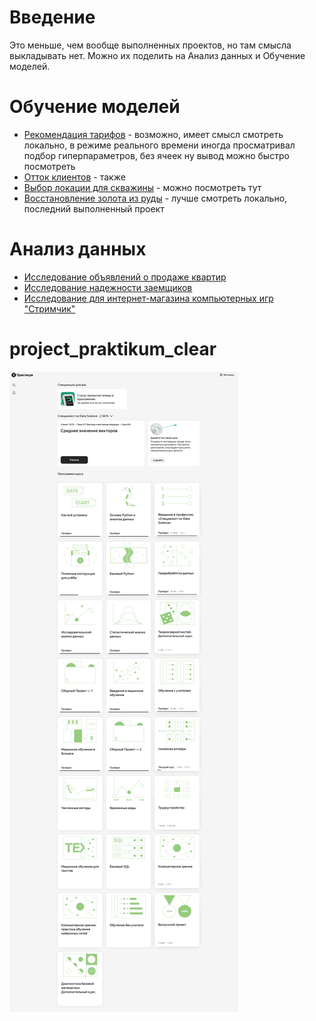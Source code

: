 # Введение

Это меньше, чем вообще выполненных проектов, но там смысла выкладывать нет.
Можно их поделить на Анализ данных и Обучение моделей.

# Обучение моделей

* [Рекомендация тарифов](https://github.com/KsandrVenom/project_praktikum_clear/blob/main/%D0%A0%D0%B5%D0%BA%D0%BE%D0%BC%D0%B5%D0%BD%D0%B4%D0%B0%D1%86%D0%B8%D1%8F%20%D1%82%D0%B0%D1%80%D0%B8%D1%84%D0%BE%D0%B2.ipynb) - возможно, имеет смысл смотреть локально, в режиме реального времени иногда просматривал подбор гиперпараметров, без ячеек ну вывод можно быстро посмотреть
* [Отток клиентов](https://github.com/KsandrVenom/project_praktikum_clear/blob/main/%D0%9E%D1%82%D1%82%D0%BE%D0%BA%20%D0%BA%D0%BB%D0%B8%D0%B5%D0%BD%D1%82%D0%BE%D0%B2.ipynb) - также
* [Выбор локации для скважины](https://github.com/KsandrVenom/project_praktikum_clear/blob/main/%D0%92%D1%8B%D0%B1%D0%BE%D1%80%20%D0%BB%D0%BE%D0%BA%D0%B0%D1%86%D0%B8%D0%B8%20%D0%B4%D0%BB%D1%8F%20%D1%81%D0%BA%D0%B2%D0%B0%D0%B6%D0%B8%D0%BD%D1%8B.ipynb) - можно посмотреть тут
* [Восстановление золота из руды](https://github.com/KsandrVenom/project_praktikum_clear/blob/main/%D0%92%D0%BE%D1%81%D1%81%D1%82%D0%B0%D0%BD%D0%BE%D0%B2%D0%BB%D0%B5%D0%BD%D0%B8%D0%B5%20%D0%B7%D0%BE%D0%BB%D0%BE%D1%82%D0%B0%20%D0%B8%D0%B7%20%D1%80%D1%83%D0%B4%D1%8B.ipynb) - лучше смотреть локально, последний выполненный проект

# Анализ данных

* [Исследование объявлений о продаже квартир](https://github.com/KsandrVenom/project_praktikum_clear/blob/main/%D0%98%D1%81%D1%81%D0%BB%D0%B5%D0%B4%D0%BE%D0%B2%D0%B0%D0%BD%D0%B8%D0%B5%20%D0%BE%D0%B1%D1%8A%D1%8F%D0%B2%D0%BB%D0%B5%D0%BD%D0%B8%D0%B9%20%D0%BE%20%D0%BF%D1%80%D0%BE%D0%B4%D0%B0%D0%B6%D0%B5%20%D0%BA%D0%B2%D0%B0%D1%80%D1%82%D0%B8%D1%80.ipynb)
* [Исследование надежности заемщиков](https://github.com/KsandrVenom/project_praktikum_clear/blob/main/%D0%98%D1%81%D1%81%D0%BB%D0%B5%D0%B4%D0%BE%D0%B2%D0%B0%D0%BD%D0%B8%D0%B5%20%D0%BD%D0%B0%D0%B4%D0%B5%D0%B6%D0%BD%D0%BE%D1%81%D1%82%D0%B8%20%D0%B7%D0%B0%D1%91%D0%BC%D1%89%D0%B8%D0%BA%D0%BE%D0%B2%20%D0%AF.%D0%9F.ipynb)
* [Исследование для интернет-магазина компьютерных игр "Стримчик"](https://github.com/KsandrVenom/project_praktikum_clear/blob/main/%D0%98%D1%81%D1%81%D0%BB%D0%B5%D0%B4%D0%BE%D0%B2%D0%B0%D0%BD%D0%B8%D0%B5%20%D0%B4%D0%BB%D1%8F%20%D0%B8%D0%BD%D1%82%D0%B5%D1%80%D0%BD%D0%B5%D1%82-%D0%BC%D0%B0%D0%B3%D0%B0%D0%B7%D0%B8%D0%BD%D0%B0%20%D0%BA%D0%BE%D0%BC%D0%BF%D1%8C%D1%8E%D1%82%D0%B5%D1%80%D0%BD%D1%8B%D1%85%20%D0%B8%D0%B3%D1%80%20%D0%A1%D1%82%D1%80%D0%B8%D0%BC%D1%87%D0%B8%D0%BA.ipynb)

# project_praktikum_clear
![Программа и прогресс](https://github.com/KsandrVenom/project_praktikum_clear/blob/main/2023-06-06_170142.png)

